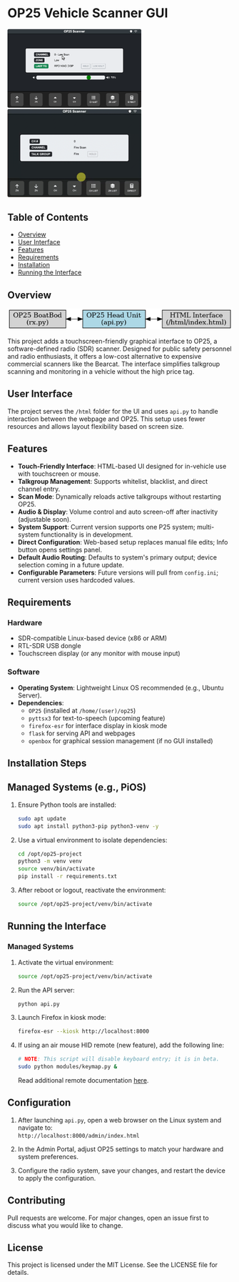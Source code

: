 # OP25 Vehicle Scanner GUI

<p><img src="help/screenshot-updated.png" width="300"/> <img src="help/screenshot-animated.gif" width="300"/></p>

## Table of Contents
- [Overview](#overview)
- [User Interface](#user-interface)
- [Features](#features)
- [Requirements](#requirements)
- [Installation](#installation)
- [Running the Interface](#running-the-interface)

## Overview
![Relationship](/html/static/images/op25_root_relationship_corrected.png)

This project adds a touchscreen-friendly graphical interface to OP25, a software-defined radio (SDR) scanner. Designed for public safety personnel and radio enthusiasts, it offers a low-cost alternative to expensive commercial scanners like the Bearcat. The interface simplifies talkgroup scanning and monitoring in a vehicle without the high price tag.

## User Interface
The project serves the `/html` folder for the UI and uses `api.py` to handle interaction between the webpage and OP25. This setup uses fewer resources and allows layout flexibility based on screen size.

## Features
- **Touch-Friendly Interface**: HTML-based UI designed for in-vehicle use with touchscreen or mouse.
- **Talkgroup Management**: Supports whitelist, blacklist, and direct channel entry.
- **Scan Mode**: Dynamically reloads active talkgroups without restarting OP25.
- **Audio & Display**: Volume control and auto screen-off after inactivity (adjustable soon).
- **System Support**: Current version supports one P25 system; multi-system functionality is in development.
- **Direct Configuration**: Web-based setup replaces manual file edits; Info button opens settings panel.
- **Default Audio Routing**: Defaults to system's primary output; device selection coming in a future update.
- **Configurable Parameters**: Future versions will pull from `config.ini`; current version uses hardcoded values.

## Requirements

### Hardware
- SDR-compatible Linux-based device (x86 or ARM)  
- RTL-SDR USB dongle  
- Touchscreen display (or any monitor with mouse input)  

### Software
- **Operating System**: Lightweight Linux OS recommended (e.g., Ubuntu Server).
- **Dependencies**:  
  - `OP25` (installed at `/home/(user)/op25`)    
  - `pyttsx3` for text-to-speech (upcoming feature)  
  - `firefox-esr` for interface display in kiosk mode  
  - `flask` for serving API and webpages  
  - `openbox` for graphical session management (if no GUI installed)

## Installation Steps

## Managed Systems (e.g., PiOS)

1. Ensure Python tools are installed:
   ```bash
   sudo apt update
   sudo apt install python3-pip python3-venv -y
   ```

2. Use a virtual environment to isolate dependencies:
   ```bash
   cd /opt/op25-project
   python3 -m venv venv
   source venv/bin/activate
   pip install -r requirements.txt
   ```

3. After reboot or logout, reactivate the environment:
   ```bash
   source /opt/op25-project/venv/bin/activate
   ```

## Running the Interface

### Managed Systems

1. Activate the virtual environment:
   ```bash
   source /opt/op25-project/venv/bin/activate
   ```

2. Run the API server:
   ```bash
   python api.py
   ```

3. Launch Firefox in kiosk mode:
   ```bash
   firefox-esr --kiosk http://localhost:8000
   ```

4. If using an air mouse HID remote (new feature), add the following line:
   ```bash
   # NOTE: This script will disable keyboard entry; it is in beta.
   sudo python modules/keymap.py &
   ```
   Read additional remote documentation [here](/modules/readme_remote.md).

## Configuration

1. After launching `api.py`, open a web browser on the Linux system and navigate to:  
   `http://localhost:8000/admin/index.html`

2. In the Admin Portal, adjust OP25 settings to match your hardware and system preferences.

3. Configure the radio system, save your changes, and restart the device to apply the configuration. 

## Contributing
Pull requests are welcome. For major changes, open an issue first to discuss what you would like to change.

## License
This project is licensed under the MIT License. See the LICENSE file for details.

